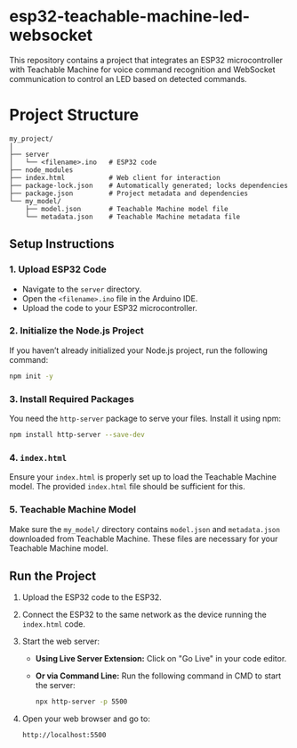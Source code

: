 # esp32-teachable-machine-led-websocket
This repository contains a project that integrates an ESP32 microcontroller with Teachable Machine for voice command recognition and WebSocket communication to control an LED based on detected commands.

# Project Structure

```plaintext
my_project/
│
├── server
│   └── <filename>.ino   # ESP32 code
├── node_modules
├── index.html           # Web client for interaction
├── package-lock.json    # Automatically generated; locks dependencies
├── package.json         # Project metadata and dependencies
└── my_model/
    ├── model.json       # Teachable Machine model file
    └── metadata.json    # Teachable Machine metadata file
```

## Setup Instructions

### 1. Upload ESP32 Code

- Navigate to the `server` directory.
- Open the `<filename>.ino` file in the Arduino IDE.
- Upload the code to your ESP32 microcontroller.

### 2. Initialize the Node.js Project

If you haven’t already initialized your Node.js project, run the following command:

```bash
npm init -y
```
### 3. Install Required Packages

You need the `http-server` package to serve your files. Install it using npm:

```bash
npm install http-server --save-dev
```

### 4. `index.html`

Ensure your `index.html` is properly set up to load the Teachable Machine model. The provided `index.html` file should be sufficient for this.

### 5. Teachable Machine Model

Make sure the `my_model/` directory contains `model.json` and `metadata.json` downloaded from Teachable Machine. These files are necessary for your Teachable Machine model.

## Run the Project

1. Upload the ESP32 code to the ESP32.

2. Connect the ESP32 to the same network as the device running the `index.html` code.

3. Start the web server:

    - **Using Live Server Extension:** Click on "Go Live" in your code editor.
    
    - **Or via Command Line:** Run the following command in CMD to start the server:
    
      ```bash
      npx http-server -p 5500
      ```

4. Open your web browser and go to:
   
   ```arduino
   http://localhost:5500



